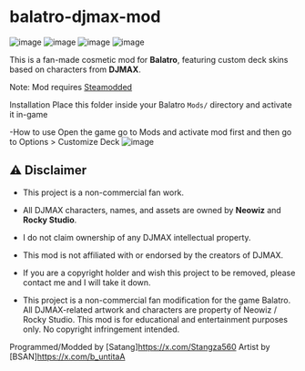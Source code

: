 # balatro-djmax-mod
![image](https://github.com/Stangza560/balatro-djmax-mod/blob/main/ASSETS/Screenshot%202025-05-26%20022434.png)
![image](https://github.com/Stangza560/balatro-djmax-mod/blob/main/ASSETS/Screenshot%202025-05-26%20022438.png)
![image](https://github.com/Stangza560/balatro-djmax-mod/blob/main/ASSETS/Screenshot%202025-05-26%20022443.png)
![image](https://github.com/Stangza560/balatro-djmax-mod/blob/main/ASSETS/Screenshot%202025-05-26%20022448.png)

 This is a fan-made cosmetic mod for **Balatro**, featuring custom deck skins based on characters from **DJMAX**.

 Note: Mod requires [Steamodded](https://github.com/Steamodded/smods)

Installation
Place this folder inside your Balatro `Mods/` directory and activate it in-game

-How to use 
Open the game go to Mods and activate mod first and then go to Options > Customize Deck 
![image](https://github.com/Stangza560/balatro-djmax-mod/blob/main/ASSETS/Screenshot%202025-05-26%20022412.png)

 ## ⚠ Disclaimer
- This project is a non-commercial fan work.
- All DJMAX characters, names, and assets are owned by **Neowiz** and **Rocky Studio**.
- I do not claim ownership of any DJMAX intellectual property.
- This mod is not affiliated with or endorsed by the creators of DJMAX.
- If you are a copyright holder and wish this project to be removed, please contact me and I will take it down.

- This project is a non-commercial fan modification for the game Balatro. All DJMAX-related artwork and characters are property of Neowiz / Rocky Studio. This mod is for educational and entertainment purposes only. No copyright infringement intended.
  
Programmed/Modded by [Satang]https://x.com/Stangza560 
Artist by [BSAN]https://x.com/b_untitaA
